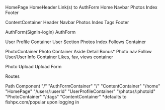 HomePage
  HomeHeader
  Link(s) to AuthForm
  Home
  Navbar
  Photos Index
  Footer

ContentContainer
  Header
  Navbar
  Photos Index
  Tags
  Footer

AuthForm(SignIn-logIn)
  AuthForm

User Profile Container
  User Section
  Photos Index
  Follows Container

PhotoContainer
  Photo Container
  Aside Detail
  Bonus* Photo nav
  Follow User/User Info Container
  Likes, fav, views container

Photo Upload
  Upload Form


Routes

  Path	Component
  "/"	"AuthFormContainer"
  "/"	"ContentContainer"
  "/home"	"HomePage"
  "/users/:userId"	"UserProfileContainer"
  "/photos/:photoId" "PhotoContainer"
  "/:tags" "ContentContainer" *defaults to fishpx.com/popular upon logging in 
